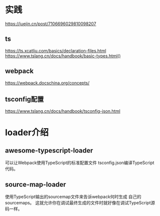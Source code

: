 # 实践
https://juejin.cn/post/7106696029810098207
## ts
https://ts.xcatliu.com/basics/declaration-files.html
https://www.tslang.cn/docs/handbook/basic-types.html()
## webpack
https://webpack.docschina.org/concepts/

## tsconfig配置 
https://www.tslang.cn/docs/handbook/tsconfig-json.html

# loader介绍
 ## awesome-typescript-loader
 可以让Webpack使用TypeScript的标准配置文件 tsconfig.json编译TypeScript代码。 
 ## source-map-loader
 使用TypeScript输出的sourcemap文件来告诉webpack何时生成 自己的sourcemaps。 这就允许你在调试最终生成的文件时就好像在调试TypeScript源码一样。